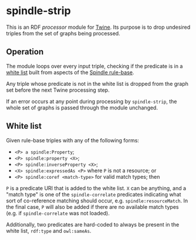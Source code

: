 # spindle-strip

This is an RDF _processor_ module for
[Twine](https://github.com/bbcarchdev/twine). Its purpose is to drop undesired
triples from the set of graphs being processed.

## Operation

The module loops over every input triple, checking if the predicate is in a
[white list](#white-list) built from aspects of the [Spindle
rule-base](https://github.com/bbcarchdev/spindle/tree/develop/correlate#rule-base).

Any triple whose predicate is not in the white list is dropped from the graph
set before the next Twine processing step.

If an error occurs at any point during processing by `spindle-strip`, the whole
set of graphs is passed through the module unchanged.

## White list

Given rule-base triples with any of the following forms:

* `<P> a spindle:Property`;
* `<P> spindle:property <X>`;
* `<P> spindle:inverseProperty <X>`;
* `<X> spindle:expressedAs <P>` where `P` is not a resource; or
* `<P> spindle:coref <match-type>` for valid match types; then

`P` is a predicate URI that is added to the white list. `X` can be anything, and
a "match type" is one of the `spindle-correlate` predicates indicating what sort
of co-reference matching should occur, e.g. `spindle:resourceMatch`. In the
final case, `P` will also be added if there are no available match types (e.g.
if `spindle-correlate` was not loaded).

Additionally, two predicates are hard-coded to always be present in the white
list, `rdf:type` and `owl:sameAs`.
